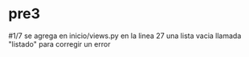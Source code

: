 # pre3

#1/7 se agrega en inicio/views.py en la linea 27 una lista vacia llamada "listado" para corregir un error